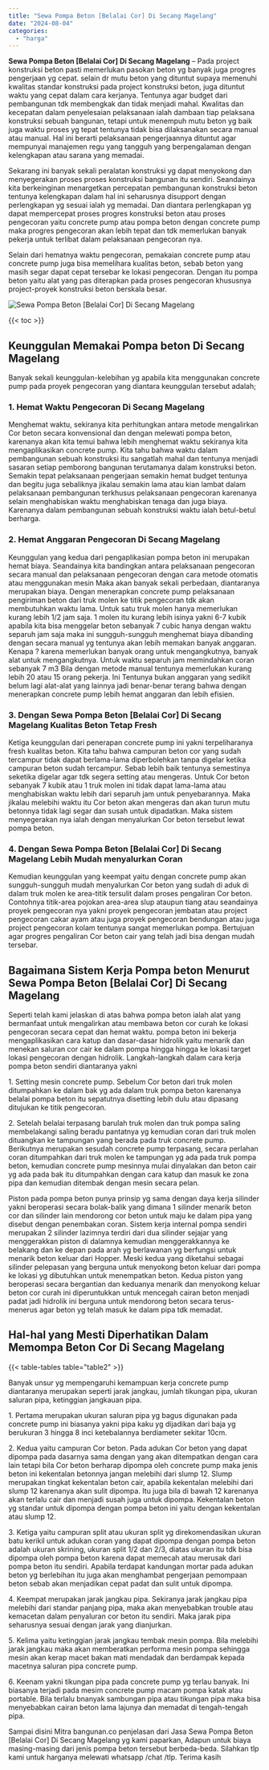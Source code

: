 ```yaml
---
title: "Sewa Pompa Beton [Belalai Cor] Di Secang Magelang"
date: "2024-08-04"
categories: 
  - "harga"
---
```


**Sewa Pompa Beton \[Belalai Cor\] Di Secang Magelang** – Pada project konstruksi beton pasti memerlukan pasokan beton yg banyak juga progres pengerjaan yg cepat. selain dr mutu beton yang dituntut supaya memenuhi kwalitas standar konstruksi pada project konstruksi beton, juga dituntut waktu yang cepat dalam cara kerjanya. Tentunya agar budget dari pembangunan tdk membengkak dan tidak menjadi mahal. Kwalitas dan kecepatan dalam penyelesaian pelaksanaan ialah dambaan tiap pelaksana konstruksi sebuah bangunan, tetapi untuk menempuh mutu beton yg baik juga waktu proses yg tepat tentunya tidak bisa dilaksanakan secara manual atau manual. Hal ini berarti pelaksanaan pengerjaannya dituntut agar mempunyai manajemen regu yang tangguh yang berpengalaman dengan kelengkapan atau sarana yang memadai.

Sekarang ini banyak sekali peralatan konstruksi yg dapat menyokong dan menyegerakan proses proses konstruksi bangunan itu sendiri. Seandainya kita berkeinginan menargetkan percepatan pembangunan konstruksi beton tentunya kelengkapan dalam hal ini seharusnya disupport dengan perlengkapan yg sesuai ialah yg memadai. Dan diantara perlengkapan yg dapat mempercepat proses progres konstruksi beton atau proses pengecoran yaitu concrete pump atau pompa beton dengan concrete pump maka progres pengecoran akan lebih tepat dan tdk memerlukan banyak pekerja untuk terlibat dalam pelaksanaan pengecoran nya.

Selain dari hematnya waktu pengecoran, pemakaian concrete pump atau concrete pump juga bisa memelihara kualitas beton, sebab beton yang masih segar dapat cepat tersebar ke lokasi pengecoran. Dengan itu pompa beton yaitu alat yang pas diterapkan pada proses pengecoran khususnya project-proyek konstruksi beton berskala besar.

![Sewa Pompa Beton [Belalai Cor] Di Secang Magelang](/images/sewa-concrete-pump-40.png)

{{< toc >}}

## Keunggulan Memakai Pompa beton Di Secang Magelang

Banyak sekali keunggulan-kelebihan yg apabila kita menggunakan concrete pump pada proyek pengecoran yang diantara keunggulan tersebut adalah;

### 1\. Hemat Waktu Pengecoran Di Secang Magelang

Menghemat waktu, sekiranya kita perhitungkan antara metode mengalirkan Cor beton secara konvensional dan dengan melewati pompa beton, karenanya akan kita temui bahwa lebih menghemat waktu sekiranya kita mengaplikasikan concrete pump. Kita tahu bahwa waktu dalam pembangunan sebuah konstruksi itu sangatlah mahal dan tentunya menjadi sasaran setiap pemborong bangunan terutamanya dalam konstruksi beton. Semakin tepat pelaksanaan pengerjaan semakin hemat budget tentunya dan begitu juga sebaliknya jikalau semakin lama atau kian lambat dalam pelaksanaan pembangunan terkhusus pelaksanaan pengecoran karenanya selain menghabiskan waktu menghabiskan tenaga dan juga biaya. Karenanya dalam pembangunan sebuah konstruksi waktu ialah betul-betul berharga.

### 2\. Hemat Anggaran Pengecoran Di Secang Magelang

Keunggulan yang kedua dari pengaplikasian pompa beton ini merupakan hemat biaya. Seandainya kita bandingkan antara pelaksanaan pengecoran secara manual dan pelaksanaan pengecoran dengan cara metode otomatis atau menggunakan mesin Maka akan banyak sekali perbedaan, diantaranya merupakan biaya. Dengan menerapkan concrete pump pelaksanaan pengiriman beton dari truk molen ke titik pengecoran tdk akan membutuhkan waktu lama. Untuk satu truk molen hanya memerlukan kurang lebih 1/2 jam saja. 1 molen itu kurang lebih isinya yakni 6-7 kubik apabila kita bisa menggelar beton sebanyak 7 cubic hanya dengan waktu separuh jam saja maka ini sungguh-sungguh menghemat biaya dibanding dengan secara manual yg tentunya akan lebih memakan banyak anggaran. Kenapa ? karena memerlukan banyak orang untuk mengangkutnya, banyak alat untuk mengangkutnya. Untuk waktu separuh jam memindahkan coran sebanyak 7 m3 Bila dengan metode manual tentunya memerlukan kurang lebih 20 atau 15 orang pekerja. Ini Tentunya bukan anggaran yang sedikit belum lagi alat-alat yang lainnya jadi benar-benar terang bahwa dengan menerapkan concrete pump lebih hemat anggaran dan lebih efisien.

### 3\. Dengan Sewa Pompa Beton \[Belalai Cor\] Di Secang Magelang Kualitas Beton Tetap Fresh

Ketiga keunggulan dari penerapan concrete pump ini yakni terpeliharanya fresh kualitas beton. Kita tahu bahwa campuran beton cor yang sudah tercampur tidak dapat berlama-lama diperbolehkan tanpa digelar ketika campuran beton sudah tercampur. Sebab lebih baik tentunya semestinya seketika digelar agar tdk segera setting atau mengeras. Untuk Cor beton sebanyak 7 kubik atau 1 truk molen ini tidak dapat lama-lama atau menghabiskan waktu lebih dari separuh jam untuk penyebarannya. Maka jikalau melebihi waktu itu Cor beton akan mengeras dan akan turun mutu betonnya tidak lagi segar dan susah untuk dipadatkan. Maka sistem menyegerakan nya ialah dengan menyalurkan Cor beton tersebut lewat pompa beton.

### 4\. Dengan Sewa Pompa Beton \[Belalai Cor\] Di Secang Magelang Lebih Mudah menyalurkan Coran

Kemudian keunggulan yang keempat yaitu dengan concrete pump akan sungguh-sungguh mudah menyalurkan Cor beton yang sudah di aduk di dalam truk molen ke area-titik tersulit dalam proses pengaliran Cor beton. Contohnya titik-area pojokan area-area slup ataupun tiang atau seandainya proyek pengecoran nya yakni proyek pengecoran jembatan atau project pengecoran cakar ayam atau juga proyek pengecoran bendungan atau juga project pengecoran kolam tentunya sangat memerlukan pompa. Bertujuan agar progres pengaliran Cor beton cair yang telah jadi bisa dengan mudah tersebar.

## Bagaimana Sistem Kerja Pompa beton Menurut Sewa Pompa Beton \[Belalai Cor\] Di Secang Magelang

Seperti telah kami jelaskan di atas bahwa pompa beton ialah alat yang bermanfaat untuk mengalirkan atau membawa beton cor curah ke lokasi pengecoran secara cepat dan hemat waktu. pompa beton ini bekerja mengaplikasikan cara katup dan dasar-dasar hidrolik yaitu menarik dan menekan saluran cor cair ke dalam pompa hingga hingga ke lokasi target lokasi pengecoran dengan hidrolik. Langkah-langkah dalam cara kerja pompa beton sendiri diantaranya yakni

1\. Setting mesin concrete pump. Sebelum Cor beton dari truk molen ditumpahkan ke dalam bak yg ada dalam truk pompa beton karenanya belalai pompa beton itu sepatutnya disetting lebih dulu atau dipasang ditujukan ke titik pengecoran.

2\. Setelah belalai terpasang barulah truk molen dan truk pompa saling membelakangi saling beradu pantatnya yg kemudian coran dari truk molen dituangkan ke tampungan yang berada pada truk concrete pump. Berikutnya merupakan sesudah concrete pump terpasang, secara perlahan coran ditumpahkan dari truk molen ke tampungan yg ada pada truk pompa beton, kemudian concrete pump mesinnya mulai dinyalakan dan beton cair yg ada pada bak itu ditumpahkan dengan cara katup dan masuk ke zona pipa dan kemudian ditembak dengan mesin secara pelan.

Piston pada pompa beton punya prinsip yg sama dengan daya kerja silinder yakni beroperasi secara bolak-balik yang dimana 1 silinder menarik beton cor dan silinder lain mendorong cor beton untuk maju ke dalam pipa yang disebut dengan penembakan coran. Sistem kerja internal pompa sendiri merupakan 2 silinder lazimnya terdiri dari dua silinder sejajar yang menggerakkan piston di dalamnya kemudian menggerakkannya ke belakang dan ke depan pada arah yg berlawanan yg berfungsi untuk menarik beton keluar dari Hopper. Meski kedua yang diketahui sebagai silinder pelepasan yang berguna untuk menyokong beton keluar dari pompa ke lokasi yg dibutuhkan untuk menempatkan beton. Kedua piston yang beroperasi secara bergantian dan keduanya menarik dan menyokong keluar beton cor curah ini diperuntukkan untuk mencegah cairan beton menjadi padat jadi hidrolik ini berguna untuk mendorong beton secara terus-menerus agar beton yg telah masuk ke dalam pipa tdk memadat.

## Hal-hal yang Mesti Diperhatikan Dalam Memompa Beton Cor Di Secang Magelang

{{< table-tables table="table2" >}}

Banyak unsur yg mempengaruhi kemampuan kerja concrete pump diantaranya merupakan seperti jarak jangkau, jumlah tikungan pipa, ukuran saluran pipa, ketinggian jangkauan pipa.

1\. Pertama merupakan ukuran saluran pipa yg bagus digunakan pada concrete pump ini biasanya yakni pipa kaku yg dijadikan dari baja yg berukuran 3 hingga 8 inci ketebalannya berdiameter sekitar 10cm.

2\. Kedua yaitu campuran Cor beton. Pada adukan Cor beton yang dapat dipompa pada dasarnya sama dengan yang akan ditempatkan dengan cara lain tetapi bila Cor beton berharap dipompa oleh concrete pump maka jenis beton ini kekentalan betonnya jangan melebihi dari slump 12. Slump merupakan tingkat kekentalan beton cair, apabila kekentalan melebihi dari slump 12 karenanya akan sulit dipompa. Itu juga bila di bawah 12 karenanya akan terlalu cair dan menjadi susah juga untuk dipompa. Kekentalan beton yg standar untuk dipompa dengan pompa beton ini yaitu dengan kekentalan atau slump 12.

3\. Ketiga yaitu campuran split atau ukuran split yg direkomendasikan ukuran batu kerikil untuk adukan coran yang dapat dipompa dengan pompa beton adalah ukuran skrining, ukuran split 1/2 dan 2/3, diatas ukuran itu tdk bisa dipompa oleh pompa beton karena dapat memecah atau merusak dari pompa beton itu sendiri. Apabila terdapat kandungan mortar pada adukan beton yg berlebihan itu juga akan menghambat pengerjaan pemompaan beton sebab akan menjadikan cepat padat dan sulit untuk dipompa.

4\. Keempat merupakan jarak jangkau pipa. Sekiranya jarak jangkau pipa melebihi dari standar panjang pipa, maka akan menyebabkan trouble atau kemacetan dalam penyaluran cor beton itu sendiri. Maka jarak pipa seharusnya sesuai dengan jarak yang dianjurkan.

5\. Kelima yaitu ketinggian jarak jangkau tembak mesin pompa. Bila melebihi jarak jangkau maka akan memberatkan performa mesin pompa sehingga mesin akan kerap macet bakan mati mendadak dan berdampak kepada macetnya saluran pipa concrete pump.

6\. Keenam yakni tikungan pipa pada concrete pump yg terlau banyak. Ini biasanya terjadi pada mesim concrete pump macam pompa katak atau portable. Bila terlalu bnanyak sambungan pipa atau tikungan pipa maka bisa menyebabkan cairan beton lama lajunya dan memadat di tengah-tengah pipa.

Sampai disini Mitra bangunan.co penjelasan dari Jasa Sewa Pompa Beton \[Belalai Cor\] Di Secang Magelang yg kami paparkan, Adapun untuk biaya masing-masing dari jenis pompa beton tersebut berbeda-beda. Silahkan tlp kami untuk harganya melewati whatsapp /chat /tlp. Terima kasih
